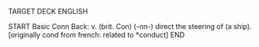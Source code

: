 TARGET DECK
ENGLISH

START
Basic
Conn
Back: v. (brit. Con) (-nn-) direct the steering of (a ship). [originally cond from french: related to *conduct]
END
